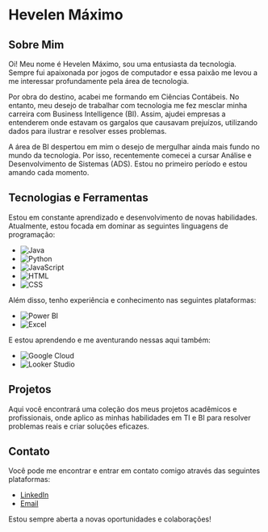 # Hevelen Máximo

## Sobre Mim
Oi! Meu nome é Hevelen Máximo, sou uma entusiasta da tecnologia. Sempre fui apaixonada por jogos de computador e essa paixão me levou a me interessar profundamente pela área de tecnologia.

Por obra do destino, acabei me formando em Ciências Contábeis. No entanto, meu desejo de trabalhar com tecnologia me fez mesclar minha carreira com Business Intelligence (BI). Assim, ajudei empresas a entenderem onde estavam os gargalos que causavam prejuízos, utilizando dados para ilustrar e resolver esses problemas.

A área de BI despertou em mim o desejo de mergulhar ainda mais fundo no mundo da tecnologia. Por isso, recentemente comecei a cursar Análise e Desenvolvimento de Sistemas (ADS). Estou no primeiro período e estou amando cada momento.


## Tecnologias e Ferramentas
Estou em constante aprendizado e desenvolvimento de novas habilidades. Atualmente, estou focada em dominar as seguintes linguagens de programação:

- ![Java](https://img.shields.io/badge/Java-ED8B00?style=for-the-badge&logo=java&logoColor=white)
- ![Python](https://img.shields.io/badge/Python-3776AB?style=for-the-badge&logo=python&logoColor=white)
- ![JavaScript](https://img.shields.io/badge/JavaScript-F7DF1E?style=for-the-badge&logo=javascript&logoColor=black)
- ![HTML](https://img.shields.io/badge/HTML5-E34F26?style=for-the-badge&logo=html5&logoColor=white)
- ![CSS](https://img.shields.io/badge/CSS3-1572B6?style=for-the-badge&logo=css3&logoColor=white)

Além disso, tenho experiência e conhecimento nas seguintes plataformas:

- ![Power BI](https://img.shields.io/badge/PowerBI-F2C811?style=for-the-badge&logo=powerbi&logoColor=black)
- ![Excel](https://img.shields.io/badge/Microsoft%20Excel-217346?style=for-the-badge&logo=microsoft-excel&logoColor=white)
  
E estou aprendendo e me aventurando nessas aqui também:
- ![Google Cloud](https://img.shields.io/badge/Google%20Cloud-4285F4?style=for-the-badge&logo=google-cloud&logoColor=white)
- ![Looker Studio](https://img.shields.io/badge/Looker%20Studio-4285F4?style=for-the-badge&logo=google&logoColor=white)

## Projetos
Aqui você encontrará uma coleção dos meus projetos acadêmicos e profissionais, onde aplico as minhas habilidades em TI e BI para resolver problemas reais e criar soluções eficazes.

## Contato
Você pode me encontrar e entrar em contato comigo através das seguintes plataformas:

- [LinkedIn](https://www.linkedin.com/in/hevelen-m%C3%A1ximo/)
- [Email](mailto:hevelenmaximo@outlook.com)

Estou sempre aberta a novas oportunidades e colaborações!
